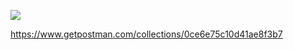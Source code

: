 <a href="https://codeclimate.com/github/PeterCapo/unproject/maintainability"><img src="https://api.codeclimate.com/v1/badges/a00cd6fcca4971755dc8/maintainability" /></a>


https://www.getpostman.com/collections/0ce6e75c10d41ae8f3b7
